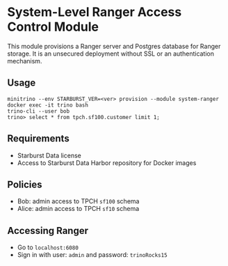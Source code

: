 # System-Level Ranger Access Control Module

This module provisions a Ranger server and Postgres database for Ranger storage.
It is an unsecured deployment without SSL or an authentication mechanism.

## Usage

    minitrino --env STARBURST_VER=<ver> provision --module system-ranger
    docker exec -it trino bash 
    trino-cli --user bob
    trino> select * from tpch.sf100.customer limit 1;

## Requirements

- Starburst Data license
- Access to Starburst Data Harbor repository for Docker images

## Policies

- Bob: admin access to TPCH `sf100` schema
- Alice: admin access to TPCH `sf10` schema

## Accessing Ranger

- Go to `localhost:6080`
- Sign in with user: `admin` and password: `trinoRocks15`
